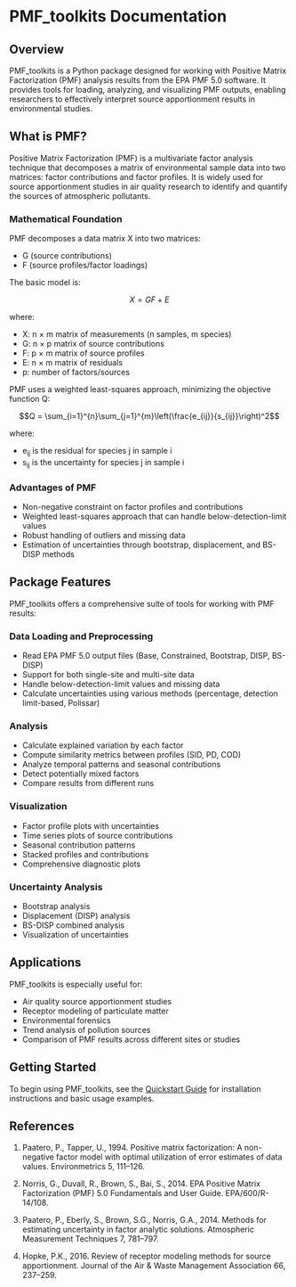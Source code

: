 # PMF_toolkits Documentation

## Overview

PMF_toolkits is a Python package designed for working with Positive Matrix Factorization (PMF) analysis results from the EPA PMF 5.0 software. It provides tools for loading, analyzing, and visualizing PMF outputs, enabling researchers to effectively interpret source apportionment results in environmental studies.

## What is PMF?

Positive Matrix Factorization (PMF) is a multivariate factor analysis technique that decomposes a matrix of environmental sample data into two matrices: factor contributions and factor profiles. It is widely used for source apportionment studies in air quality research to identify and quantify the sources of atmospheric pollutants.

### Mathematical Foundation

PMF decomposes a data matrix X into two matrices:
- G (source contributions)
- F (source profiles/factor loadings)

The basic model is:

$$X = GF + E$$

where:
- X: n × m matrix of measurements (n samples, m species)
- G: n × p matrix of source contributions
- F: p × m matrix of source profiles
- E: n × m matrix of residuals
- p: number of factors/sources

PMF uses a weighted least-squares approach, minimizing the objective function Q:

$$Q = \sum_{i=1}^{n}\sum_{j=1}^{m}\left(\frac{e_{ij}}{s_{ij}}\right)^2$$

where:
- e<sub>ij</sub> is the residual for species j in sample i
- s<sub>ij</sub> is the uncertainty for species j in sample i

### Advantages of PMF

- Non-negative constraint on factor profiles and contributions
- Weighted least-squares approach that can handle below-detection-limit values
- Robust handling of outliers and missing data
- Estimation of uncertainties through bootstrap, displacement, and BS-DISP methods

## Package Features

PMF_toolkits offers a comprehensive suite of tools for working with PMF results:

### Data Loading and Preprocessing

- Read EPA PMF 5.0 output files (Base, Constrained, Bootstrap, DISP, BS-DISP)
- Support for both single-site and multi-site data
- Handle below-detection-limit values and missing data
- Calculate uncertainties using various methods (percentage, detection limit-based, Polissar)

### Analysis

- Calculate explained variation by each factor
- Compute similarity metrics between profiles (SID, PD, COD)
- Analyze temporal patterns and seasonal contributions
- Detect potentially mixed factors
- Compare results from different runs

### Visualization

- Factor profile plots with uncertainties
- Time series plots of source contributions
- Seasonal contribution patterns
- Stacked profiles and contributions
- Comprehensive diagnostic plots

### Uncertainty Analysis

- Bootstrap analysis
- Displacement (DISP) analysis
- BS-DISP combined analysis
- Visualization of uncertainties

## Applications

PMF_toolkits is especially useful for:

- Air quality source apportionment studies
- Receptor modeling of particulate matter
- Environmental forensics
- Trend analysis of pollution sources
- Comparison of PMF results across different sites or studies

## Getting Started

To begin using PMF_toolkits, see the [Quickstart Guide](quickstart.md) for installation instructions and basic usage examples.

## References

1. Paatero, P., Tapper, U., 1994. Positive matrix factorization: A non-negative factor model with optimal utilization of error estimates of data values. Environmetrics 5, 111–126.

2. Norris, G., Duvall, R., Brown, S., Bai, S., 2014. EPA Positive Matrix Factorization (PMF) 5.0 Fundamentals and User Guide. EPA/600/R-14/108.

3. Paatero, P., Eberly, S., Brown, S.G., Norris, G.A., 2014. Methods for estimating uncertainty in factor analytic solutions. Atmospheric Measurement Techniques 7, 781–797.

4. Hopke, P.K., 2016. Review of receptor modeling methods for source apportionment. Journal of the Air & Waste Management Association 66, 237–259.
